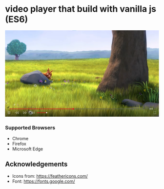 # video player that build with vanilla js (ES6)

![Screenshot](./screenshots/desktop.png)

### Supported Browsers

- Chrome
- Firefox
- Microsoft Edge

## Acknowledgements

- Icons from: https://feathericons.com/
- Font: https://fonts.google.com/
